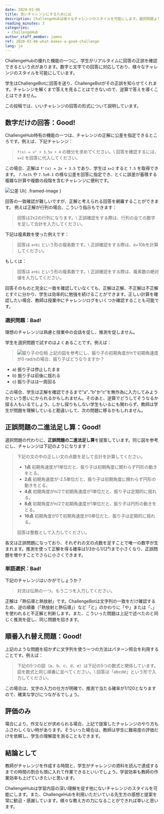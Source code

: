 ```yaml
---
date: 2020-03-06
title: 良いチャレンジにするためには
description: ChallengeHubは様々なチャレンジのスタイルを可能にします。選択問題よりいいものができます！
reading_minutes: 3
categories:
 - ChallengeHub
author_staff_member: james
ref: 2020-03-06-what-makes-a-good-challenge
lang: ja
---
```


ChallengeHubの優れた機能の一つに、学生がリアルタイムに回答の正誤を確認できるという点があります。数字と文字での回答に対応しており、様々なチャレンジのスタイルを可能にしています。

学生はChallengeBotに回答を送り、ChallengeBotがその正誤を知らせてくれます。チャレンジを解くまで答えを見ることはできないので、逆算で答えを導くことはできません。

この投稿では、いいチャレンジの回答の形式について説明しています。

## 数字だけの回答：Good!

ChallengeHub特有の機能の一つは、チャレンジの正解に公差を指定できるところです。例えば、下記チャレンジ：

> ```f(x) = x² + 3.5x + 4``` の微分を求めてください。\\
> 回答を確認するには、 ```x=2``` を回答に代入してください。

この場合、正解は ```f'(x) = 2x + 3.5``` であり、学生は ```x=2``` すると ```7.5``` を取得できます。
```7.5±1%``` や ```7.5±0.1``` の様な公差を回答に指定でき、とくに誤差が蓄積する複雑な計算や複数の段階を含むチャレンジに便利です。

![公差 UI](/images/blog/2020-03-06-tolerance.png){: .framed-image }

回答の一致確認が難しいですが、正解と考えられる回答を網羅することができます。
例えば正解が行列の場合、こういう指示もできます：

> 回答は2x2の行列になります。\\
> 正誤確認をする際は、行列の全ての数字を足して合計を入力してください。

下記は複素数を使った例えです：

> 回答は ```a+bi``` という形の複素数です。\\
> 正誤確認をする際は、a+10bを計算してください。

もしくは：

> 回答は ```a+bi``` という形の複素数です。\\
> 正誤確認をする際は、複素数の絶対値を入力してください。

回答そのものと完全に一致を確認していなくても、正解は正解、不正解は不正解とすぐに分かり、学生は効率的に勉強を続けることができます。正しい計算を確認したい場合、教師は授業中にチャレンジログをいくつか確認することも可能です。

### 選択問題：Bad!

理想のチャレンジは熟慮と授業中の会話を促し、推測を促しません。

学生を選択問題で試すのはよくあることです。例えば：

> ![振り子の位相](/images/blog/2020-03-06-pendulum-phase.png)
> 上記の図を参考にし、振り子の初期角度がπで初期角速度が0 rad/sの場合、振り子はどうなりますか？
  - a) 振り子は停止したまま
  - b) 振り子は前後に揺れる
  - c) 振り子はは一周回る

この場合、学生は正解を確認できるまで”a”、”b”か”c”を無作為に入力してみようかという思いにかられるかもしれません。そのあと、逆算でどうしてそうなるか探る人もいるでしょう。しかし探りもしない学生もいるにも関わらず、教師は学生が問題を理解していると勘違いして、次の問題に移るかもしれません。

## 正誤問題の二進法足し算：Good!

選択問題の代わりに、**正誤問題の二進法足し算**を提案しています。同じ図を参考にし、チャレンジは下記のようになります：

> 下記の文の中の正しい文の点数を足して合計を計算してください。
> 
> - **1点** 初期角速度が1単位だと、振り子は初期角度に関わらず円形の動きをとる。
> - **2点** 初期角速度が-2.5単位だと、振り子は初期角度に関わらず円形の動きをとる。
> - **4点** 初期角度がπ/2で初期角速度が1単位だと、振り子は定期的に揺れる。
> - **8点** 初期角度がπ/2で初期角速度が1単位だと、振り子は円形の動きをとる。
> - **16点** 初期角度が0で初期角速度が0単位だと、振り子は定期的に揺れる。
> 
> 回答は整数として入力してください。

各文は正誤問題になっており、それぞれの文の点数を足すことで唯一の数字が生まれます。推測を使って正解を得る確率は1/3から1/(2⁵)まで小さくなり、正誤問題を増やすことでさらに小さくできます。

### 単語選択：Bad!

下記のチャレンジはいかがでしょうか？

> 対流は伝熱の一つ。もう二つを入力してください。

正解は「熱伝導と熱放射」です。ChallengeBotは文字列の一致をだけ確認するため、逆の順番（「熱放射と熱伝導」）など「と」のかわりに「や」または「、」を使われると不正解と判断します。また、こういった問題は上記で述べたのと同じく推測を促し、同じ問題を招きます。

## 順番入れ替え問題：Good!

上記のような問題を招かずに文字列を使う一つの方法はパターン照合を利用することです。例えば：

> 下記の5つの図（a、b、c、d、e）は下記の5つの数式と関係しています。
> 図を数式と同じ順番に並べてください。\\
> 回答は「abcde」という形で入力してください。

この場合は、文字の入力の仕方が明確で、推測で当たる確率が1/120となりますので、確実な学びにつながるでしょう。

## 評価のみ

場合により、作文などが求められる場合、上記で提案したチャレンジのやり方もふさわしくない時があります。そういった場合は、教師は学生に難易度の評価だけを依頼し、学生の理解度を測ることもできます。

## 結論として

教師がチャレンジを作成する時間と、学生がチャレンジの資料を読んで達成するまでの時間の割合も頭に入れて作業できるといいでしょう。学習効率も教師の作業効率も上げていきたいと思います。

ChallengeHubは学習内容の深い理解を促す他にないチャレンジのスタイルを可能にします。また、ChallengeHubを利用いただいている先生方の感想と提案を常に歓迎・感謝しています。様々な教え方の力になることができれば幸いと思います。
